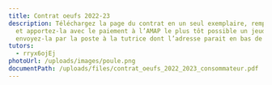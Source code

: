 ```yaml
---
title: Contrat oeufs 2022-23
description: Téléchargez la page du contrat en un seul exemplaire, remplissez-la
  et apportez-la avec le paiement à l’AMAP le plus tôt possible un jeudi ou
  envoyez-la par la poste à la tutrice dont l’adresse parait en bas de contrat.
tutors:
  - rryx6ojEj
photoUrl: /uploads/images/poule.png
documentPath: /uploads/files/contrat_oeufs_2022_2023_consommateur.pdf
---
```

